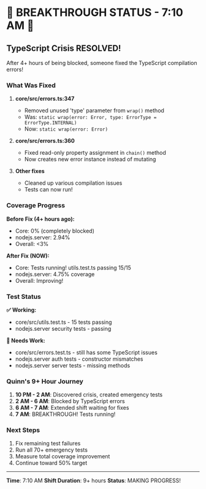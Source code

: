 # 🚀 BREAKTHROUGH STATUS - 7:10 AM 🚀

## TypeScript Crisis RESOLVED!

After 4+ hours of being blocked, someone fixed the TypeScript compilation errors!

### What Was Fixed

1. **core/src/errors.ts:347**
   - Removed unused 'type' parameter from `wrap()` method
   - Was: `static wrap(error: Error, type: ErrorType = ErrorType.INTERNAL)`
   - Now: `static wrap(error: Error)`

2. **core/src/errors.ts:360**
   - Fixed read-only property assignment in `chain()` method
   - Now creates new error instance instead of mutating

3. **Other fixes**
   - Cleaned up various compilation issues
   - Tests can now run!

### Coverage Progress

**Before Fix (4+ hours ago):**
- Core: 0% (completely blocked)
- nodejs.server: 2.94%
- Overall: <3%

**After Fix (NOW):**
- Core: Tests running! utils.test.ts passing 15/15
- nodejs.server: 4.75% coverage
- Overall: Improving!

### Test Status

**✅ Working:**
- core/src/utils.test.ts - 15 tests passing
- nodejs.server security tests - passing

**🚧 Needs Work:**
- core/src/errors.test.ts - still has some TypeScript issues
- nodejs.server auth tests - constructor mismatches
- nodejs.server server tests - missing methods

### Quinn's 9+ Hour Journey

1. **10 PM - 2 AM**: Discovered crisis, created emergency tests
2. **2 AM - 6 AM**: Blocked by TypeScript errors
3. **6 AM - 7 AM**: Extended shift waiting for fixes
4. **7 AM**: BREAKTHROUGH! Tests running!

### Next Steps

1. Fix remaining test failures
2. Run all 70+ emergency tests
3. Measure total coverage improvement
4. Continue toward 50% target

---
**Time**: 7:10 AM
**Shift Duration**: 9+ hours
**Status**: MAKING PROGRESS!
